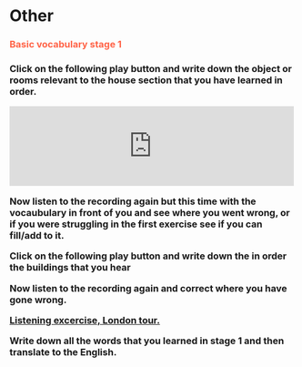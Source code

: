 <h1>Other</h1>

<h3 style="color:tomato;">Basic vocabulary stage 1<h3>

<p>Click on the following play button and write down the object or rooms relevant to the house section that you have learned in order.</p>

<iframe src="https://archive.org/embed/CasaListening" width="500" height="140" frameborder="0" webkitallowfullscreen="true" mozallowfullscreen="true" allowfullscreen></iframe>

<p>Now listen to the recording again but this time with the vocaubulary in front of you and see where you went wrong, or if you were struggling in the first exercise see if you can fill/add to it.</p>

<p>Click on the following play button and write down the in order the buildings that you hear</p>


<p>Now listen to the recording again and correct where you have gone wrong.</p>



  
  


<a href="https://www.youtube.com/watch?v=Oz2Ol1g4m3g" target="_blank">Listening excercise, London tour.</a>

<p>Write down all the words that you learned in stage 1 and then translate to the English.</p>
